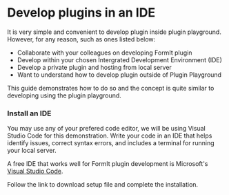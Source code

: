 # Develop plugins in an IDE

It is very simple and convenient to develop plugin inside plugin playground. However, for any reason, such as ones listed below:&#x20;

* Collaborate with your colleagues on developing FormIt plugin
* Develop within your chosen Intergrated Development Environment (IDE)
* Develop a private plugin and hosting from local server
* Want to understand how to develop plugin outside of Plugin Playground

This guide demonstrates how to do so and the concept is quite similar to developing using the plugin playground.

### Install an IDE

You may use any of your prefered code editor, we will be using Visual Studio Code for this demonstration. Write your code in an IDE that helps identify issues, correct syntax errors, and includes a terminal for running your local server.

A free IDE that works well for FormIt plugin development is Microsoft's [Visual Studio Code](https://code.visualstudio.com/Download).

Follow the link to download setup file and complete the installation.

